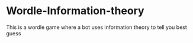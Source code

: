 # Wordle-Information-theory
This is a wordle game where a bot uses information theory to tell you best guess

